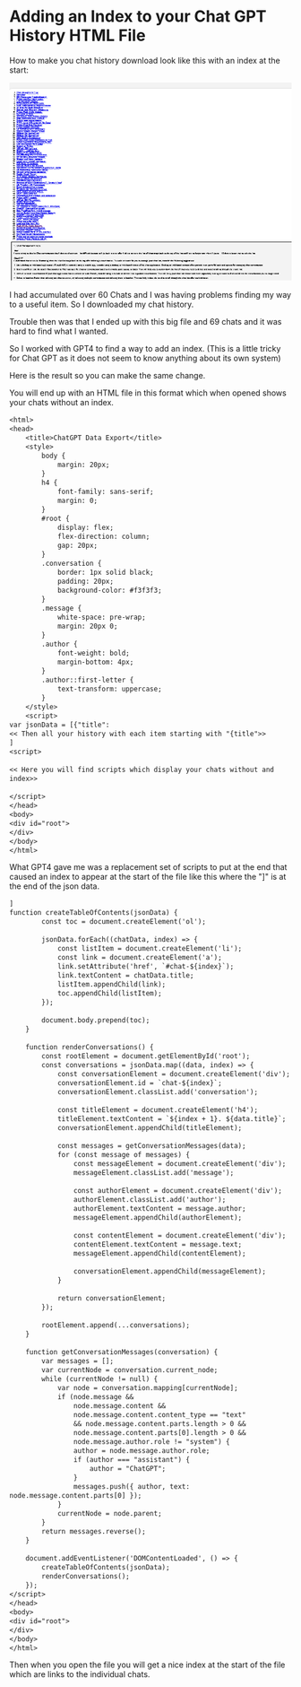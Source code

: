 # Adding an Index to your Chat GPT History HTML File

How to make you chat history download look like this with an index at the start:

![Image](chatwithIndex.png)

I had accumulated over 60 Chats and I was having problems finding my way to a useful item.   So I downloaded my chat history.

Trouble then was that I ended up with this big file and 69 chats and it was hard to find what I wanted.

So I worked with GPT4 to find a way to add an index.  (This is a little tricky for Chat GPT as it does not seem to know anything about its own system) 

Here is the result so you can make the same change.

You will end up with an HTML file in this format which when opened shows your chats without an index.

```
<html>
<head>
    <title>ChatGPT Data Export</title>
    <style>
        body {
            margin: 20px;
        }
        h4 {
            font-family: sans-serif;
            margin: 0;
        }
        #root {
            display: flex;
            flex-direction: column;
            gap: 20px;
        }
        .conversation {
            border: 1px solid black;
            padding: 20px;
            background-color: #f3f3f3;
        }
        .message {
            white-space: pre-wrap;
            margin: 20px 0;
        }
        .author {
            font-weight: bold;
            margin-bottom: 4px;
        }
        .author::first-letter {
            text-transform: uppercase;
        }
    </style>
    <script>
var jsonData = [{"title":
<< Then all your history with each item starting with "{title">>
]
<script>

<< Here you will find scripts which display your chats without and index>>

</script>
</head>
<body>
<div id="root">
</div>
</body>
</html>
```
What GPT4 gave me was a replacement set of scripts to put at the end that caused an index to appear at the start of the file like this where the "]" is at the end of the json data.

```
]
function createTableOfContents(jsonData) {
        const toc = document.createElement('ol');
        
        jsonData.forEach((chatData, index) => {
            const listItem = document.createElement('li');
            const link = document.createElement('a');
            link.setAttribute('href', `#chat-${index}`);
            link.textContent = chatData.title;
            listItem.appendChild(link);
            toc.appendChild(listItem);
        });

        document.body.prepend(toc);
    }

    function renderConversations() {
        const rootElement = document.getElementById('root');
        const conversations = jsonData.map((data, index) => {
            const conversationElement = document.createElement('div');
            conversationElement.id = `chat-${index}`;
            conversationElement.classList.add('conversation');
            
            const titleElement = document.createElement('h4');
            titleElement.textContent = `${index + 1}. ${data.title}`;
            conversationElement.appendChild(titleElement);
            
            const messages = getConversationMessages(data);
            for (const message of messages) {
                const messageElement = document.createElement('div');
                messageElement.classList.add('message');
                
                const authorElement = document.createElement('div');
                authorElement.classList.add('author');
                authorElement.textContent = message.author;
                messageElement.appendChild(authorElement);
                
                const contentElement = document.createElement('div');
                contentElement.textContent = message.text;
                messageElement.appendChild(contentElement);
                
                conversationElement.appendChild(messageElement);
            }
            
            return conversationElement;
        });
        
        rootElement.append(...conversations);
    }
    
    function getConversationMessages(conversation) {
        var messages = [];
        var currentNode = conversation.current_node;
        while (currentNode != null) {
            var node = conversation.mapping[currentNode];
            if (node.message &&
                node.message.content &&
                node.message.content.content_type == "text"
                && node.message.content.parts.length > 0 &&
                node.message.content.parts[0].length > 0 && 
                node.message.author.role != "system") {
                author = node.message.author.role;
                if (author === "assistant") {
                    author = "ChatGPT";
                }
                messages.push({ author, text: node.message.content.parts[0] });
            }
            currentNode = node.parent;
        }
        return messages.reverse();
    }

    document.addEventListener('DOMContentLoaded', () => {
        createTableOfContents(jsonData);
        renderConversations();
    });
</script>
</head>
<body>
<div id="root">
</div>
</body>
</html>

```

Then when you open the file you will get a nice index at the start of the file which are links to the individual chats.
